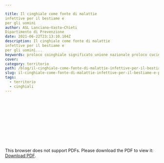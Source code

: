 ```yaml
---

title: Il cinghiale come fonte di malattie
infettive per il bestiame e
per gli uomini
author: ASL Lanciano—Vasto—Chieti
Dipartimento di Prevenzione
date: 2021-06-22T23:13:10.104Z
description: Il cinghiale come fonte di malattie
infettive per il bestiame e
per gli uomini...
keywords: proloco coinghiale significato unione nazionale proloco cucina ricette tradizionali esse abruzzesi italia cuoco chef cousine cinque-stelle paesi abruzzesi
cover:
category: territorio
path: /blog/il-cinghiale-come-fonte-di-malattie-infettive-per-il-bestiame-e-per-gli-uomini
slug: il-cinghiale-come-fonte-di-malattie-infettive-per-il-bestiame-e-per-gli-uomini
tags:
  - territorio
  - cinghiali
---
```


<object data="https://www.info.asl2abruzzo.it/files/151123_cinghiali_relazione.pdf" type="application/pdf" width="700px" height="700px">
    <embed src="https://www.info.asl2abruzzo.it/files/151123_cinghiali_relazione.pdf">
        <p>This browser does not support PDFs. Please download the PDF to view it: <a href="https://www.info.asl2abruzzo.it/files/151123_cinghiali_relazione.pdf">Download PDF</a>.</p>
    </embed>
</object>